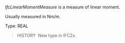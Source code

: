 ﻿_IfcLinearMomentMeasure_ is a measure of linear moment.

Usually measured in Nm/m.

Type: REAL

> HISTORY&nbsp; New type in IFC2x.

